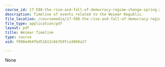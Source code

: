 ```yaml
---
course_id: 17-508-the-rise-and-fall-of-democracy-regime-change-spring-2002
description: Timeline of events related to the Weimar Republic.
file_location: /coursemedia/17-508-the-rise-and-fall-of-democracy-regime-change-spring-2002/f098e464fbd51613cbb7b9fca3060a27_weimar_timeline.pdf
file_type: application/pdf
layout: pdf
title: Weimar Timeline
type: course
uid: f098e464fbd51613cbb7b9fca3060a27

---
```

None